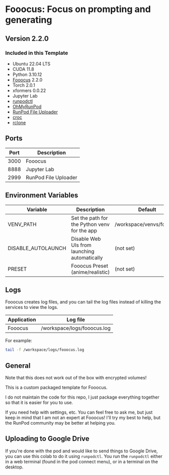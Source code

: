 # Fooocus: Focus on prompting and generating

## Version 2.2.0

### Included in this Template

* Ubuntu 22.04 LTS
* CUDA 11.8
* Python 3.10.12
* [Fooocus](https://github.com/lllyasviel/Fooocus) 2.2.0
* Torch 2.0.1
* xformers 0.0.22
* Jupyter Lab
* [runpodctl](https://github.com/runpod/runpodctl)
* [OhMyRunPod](https://github.com/kodxana/OhMyRunPod)
* [RunPod File Uploader](https://github.com/kodxana/RunPod-FilleUploader)
* [croc](https://github.com/schollz/croc)
* [rclone](https://rclone.org/)

## Ports

| Port | Description |
|------|-------------|
| 3000 | Fooocus     |
| 8888 | Jupyter Lab |
| 2999 | RunPod File Uploader |

## Environment Variables

| Variable           | Description                                  | Default                  |
|--------------------|----------------------------------------------|--------------------------|
| VENV_PATH          | Set the path for the Python venv for the app | /workspace/venvs/fooocus |
| DISABLE_AUTOLAUNCH | Disable Web UIs from launching automatically | (not set)                |
| PRESET             | Fooocus Preset (anime/realistic)             | (not set)                |


## Logs

Fooocus creates log files, and you can tail the log files
instead of killing the services to view the logs.

| Application | Log file                    |
|-------------|-----------------------------|
| Fooocus     | /workspace/logs/fooocus.log |

For example:

```bash
tail -f /workspace/logs/fooocus.log
```

## General

Note that this does not work out of the box with
encrypted volumes!

This is a custom packaged template for Fooocus.

I do not maintain the code for this repo,
I just package everything together so that it is
easier for you to use.

If you need help with settings, etc. You can feel free
to ask me, but just keep in mind that I am not an expert
at Fooocus! I'll try my best to help, but the
RunPod community may be better at helping you.

## Uploading to Google Drive

If you're done with the pod and would like to send
things to Google Drive, you can use this colab to do it
using `runpodctl`. You run the `runpodctl` either in
a web terminal (found in the pod connect menu), or
in a terminal on the desktop.